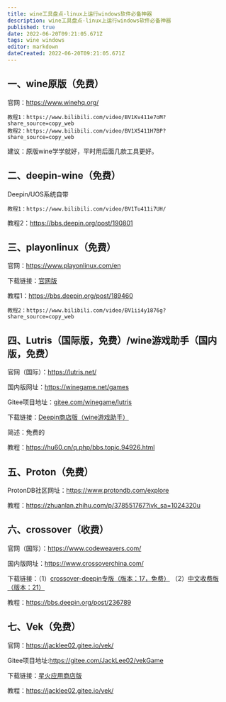```yaml
---
title: wine工具盘点-linux上运行windows软件必备神器
description: wine工具盘点-linux上运行windows软件必备神器
published: true
date: 2022-06-20T09:21:05.671Z
tags: wine windows
editor: markdown
dateCreated: 2022-06-20T09:21:05.671Z
---
```


## 一、wine原版（免费）

官网：https://www.winehq.org/

```
教程1：https://www.bilibili.com/video/BV1Kv411e7oM?share_source=copy_web
教程2：https://www.bilibili.com/video/BV1X5411H7BP?share_source=copy_web
```

建议：原版wine学学就好，平时用后面几款工具更好。

## 二、deepin-wine（免费）

Deepin/UOS系统自带

```
教程1：https://www.bilibili.com/video/BV1Tu411i7UH/
```

教程2：https://bbs.deepin.org/post/190801

## 三、playonlinux（免费）

官网：https://www.playonlinux.com/en

下载链接：[官网版](https://www.playonlinux.com/script_files/PlayOnLinux/4.3.4/PlayOnLinux_4.3.4.deb)

教程1：https://bbs.deepin.org/post/189460

```
教程2：https://www.bilibili.com/video/BV1ii4y1876g?share_source=copy_web
```

## 四、Lutris（国际版，免费）/wine游戏助手（国内版，免费）

官网（国际）：https://lutris.net/

国内版网址：https://winegame.net/games

Gitee项目地址：[gitee.com/winegame/lutris](https://gitee.com/winegame/lutris)

下载链接：[Deepin商店版（wine游戏助手）](https://d.store.deepinos.org.cn/store/games/net.winegame.client/net.winegame.client_0.5.9.3_amd64.deb)

简述：免费的

教程：https://hu60.cn/q.php/bbs.topic.94926.html

## 五、Proton（免费）

ProtonDB社区网址：https://www.protondb.com/explore

教程：https://zhuanlan.zhihu.com/p/378551767?ivk_sa=1024320u

## 六、crossover（收费）

官网（国际）：https://www.codeweavers.com/

国内版网址：https://www.crossoverchina.com/

下载链接：（1）[crossover-deepin专版（版本：17，免费）](https://d.store.deepinos.org.cn/store/others/crossover-deepin/crossover-deepin_17.1.0-1_i386.deb) （2）[中文收费版（版本：21）](https://cpv2.mairuan.com/crossoverchina.com/trial/Linux/crossover-21.2.0-1.deb)

教程：https://bbs.deepin.org/post/236789

## 七、Vek（免费）

官网：https://jacklee02.gitee.io/vek/

Gitee项目地址:https://gitee.com/JackLee02/vekGame

下载链接：[星火应用商店版](https://d.store.deepinos.org.cn/store/games/org.sea-group.raa/org.sea-group.raa_1.0.2.5_amd64.deb)

教程：https://jacklee02.gitee.io/vek/